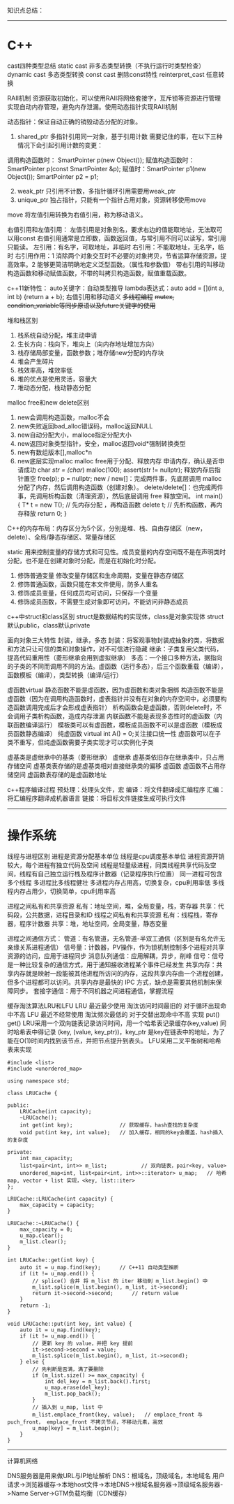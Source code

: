 知识点总结：
***
# C++
cast四种类型总结
static cast 非多态类型转换（不执行运行时类型检查）
dynamic cast 多态类型转换
const cast 删除const特性
reinterpret_cast 任意转换

RAII机制 资源获取初始化，可以使用RAII将网络套接字，互斥锁等资源进行管理实现自动内存管理，避免内存泄漏。使用动态指针实现RAII机制

动态指针：保证自动正确的销毁动态分配的对象。
1. shared_ptr 多指针引用同一对象，基于引用计数
需要记住的事，在以下三种情况下会引起引用计数的变更：

调用构造函数时： SmartPointer p(new Object());
赋值构造函数时： SmartPointer p(const SmartPointer &p);
赋值时：SmartPointer p1(new Object()); SmartPointer p2 = p1;

2. weak_ptr 只引用不计数，多指针循环引用需要用weak_ptr
3. unique_ptr 独占指针，只能有一个指针占用对象，资源转移使用move

move 将左值引用转换为右值引用，称为移动语义。

右值引用和左值引用：
左值引用是对象别名，要求右边的值能取地址，无法取可以用const
右值引用通常是立即数，函数返回值，与常引用不同可以读写，常引用只能读。
左引用：有名字，可取地址，非临时
右引用：不能取地址，无名字，临时
右引用作用：1 消除两个对象交互时不必要的对象拷贝，节省运算存储资源，提高效率。2 能够更简洁明确地定义泛型函数。（属性和参数值）
带右引用的叫移动构造函数和移动赋值函数，不带的叫拷贝构造函数，赋值重载函数。

c++11新特性：
auto关键字：自动类型推导
lambda表达式：auto add = [](int a, int b) {return a + b};
右值引用和移动语义
~~多线程编程~~
~~mutex, condition_variable等同步原语以及future关键字的使用~~

堆和栈区别
1. 栈系统自动分配，堆主动申请
2. 生长方向：栈向下，堆向上（向内存地址增加方向）
3. 栈存储局部变量，函数参数；堆存储new分配的内存块
4. 堆会产生碎片
5. 栈效率高，堆效率低
6. 堆的优点是使用灵活，容量大
7. 堆动态分配，栈动静态分配

malloc free和new delete区别
1. new会调用构造函数，malloc不会
2. new失败返回bad_alloc错误码，malloc返回NULL
3. new自动分配大小，malloce指定分配大小
4. new返回对象类型指针，安全，malloc返回void*强制转换类型
5. new有数组版本[],malloc*n
6. new底层实现malloc
malloc free用于分配、释放内存
申请内存，确认是否申请成功
char *str = (char*) malloc(100);
assert(str != nullptr);
释放内存后指针置空
free(p); 
p = nullptr;
new / new[]：完成两件事，先底层调用 malloc 分配了内存，然后调用构造函数（创建对象）。
delete/delete[]：也完成两件事，先调用析构函数（清理资源），然后底层调用 free 释放空间。
int main()
{
    T* t = new T();     // 先内存分配 ，再构造函数
    delete t;           // 先析构函数，再内存释放
    return 0;
}

C++的内存布局：内存区分为5个区，分别是堆、栈、自由存储区（new，delete）、全局/静态存储区、常量存储区

static 用来控制变量的存储方式和可见性。成员变量的内存空间既不是在声明类时分配，也不是在创建对象时分配，而是在初始化时分配。
1. 修饰普通变量 修改变量存储区和生命周期，变量在静态存储区
2. 修饰普通函数，函数只能在本文件使用，防多人重名
3. 修饰成员变量，任何成员均可访问，只保存一个变量
4. 修饰成员函数，不需要生成对象即可访问，不能访问非静态成员

c++中struct和class区别
struct是数据结构的实现体，class是对象实现体
struct默认public，class默认private

面向对象三大特性
封装，继承，多态
封装：将客观事物封装成抽象的类，将数据和方法只让可信的类和对象操作，对不可信进行隐藏
继承：子类复用父类代码，提高代码重用性（菱形继承会用到虚拟继承）
多态：一个接口多种方法，据指向的子类的不同而调用不同的方法。虚函数（运行多态），后三个函数重载（编译），函数模板（编译），类型转换（编译/运行）

虚函数virtual
静态函数不能是虚函数，因为虚函数和类对象捆绑
构造函数不能是虚函数（因为在调用构造函数时，虚表指针并没有在对象的内存空间中，必须要构造函数调用完成后才会形成虚表指针）
析构函数会是虚函数，否则delete时，不会调用子类析构函数，造成内存泄漏
内联函数不能是表现多态性时的虚函数（内联函数编译运行）
模板类可以有虚函数，模板成员函数不可以是虚函数（模板成员函数静态编译）
纯虚函数 virtual int A() = 0;关注接口统一性
虚函数可以在子类不重写，但纯虚函数需要子类实现才可以实例化子类

虚基类是虚继承中的基类（菱形继承）
虚继承
虚基类依旧存在继承类中，只占用存储空间
虚基类表存储的是虚基类相对直接继承类的偏移
虚函数
虚函数不占用存储空间
虚函数表存储的是虚函数地址
[](https://kangcai.github.io/2019/08/27/interview-lang-c++-virtual/)
[](https://blog.csdn.net/DoronLee/article/details/78112300)

c++程序编译过程
预处理：处理头文件，宏
编译：将文件翻译成汇编程序
汇编：将汇编程序翻译成机器语言
链接：将目标文件链接生成可执行文件

***
# 操作系统
线程与进程区别
进程是资源分配基本单位
线程是cpu调度基本单位
进程资源开销较大，每个进程有独立代码及空间
线程是轻量级进程，同类线程共享代码及空间，线程有自己独立运行栈及程序计数器（记录程序执行位置）
同一进程可包含多个线程
多进程比多线程健壮
多进程内存占用高，切换复杂，cpu利用率低
多线程内存占用少，切换简单，cpu利用率高

进程之间私有和共享资源
私有：地址空间，堆，全局变量，栈，寄存器
共享：代码段，公共数据，进程目录和ID
线程之间私有和共享资源
私有：线程栈，寄存器，程序计数器
共享：堆，地址空间，全局变量，静态变量

进程之间通信方式：
管道：有名管道，无名管道-半双工通信（区别是有名允许无亲缘关系进程通信）
信号量：计数器，PV操作，作为锁机制控制多个进程对共享资源的访问，应用于进程同步
消息队列通信：应用解耦，异步，削峰
信号：信号是一种比较复杂的通信方式，用于通知接收进程某个事件已经发生
共享内存：共享内存就是映射一段能被其他进程所访问的内存，这段共享内存由一个进程创建，但多个进程都可以访问。共享内存是最快的 IPC 方式，缺点是需要其他机制来保障同步。
套接字通信：用于不同机器之间进程通信，掌握流程




缓存淘汰算法LRU和LFU
LRU 最近最少使用 淘汰访问时间最旧的 对于循环出现命中不高
LFU 最近不经常使用 淘汰频次最低的 对于交替出现命中不高
实现 put() get()
LRU采用一个双向链表记录访问时间，用一个哈希表记录缓存(key,value)
同时哈希表中得记录 (key, (value, key_ptr))，key_ptr 是key在链表中的地址，为了能在O(1)时间内找到该节点，并把节点提升到表头。
LFU采用二叉平衡树和哈希表来实现

```language
#include <list>
#include <unordered_map>

using namespace std;

class LRUCache {
    
public:
    LRUCache(int capacity);
    ~LRUCache();
    int get(int key);               // 获取缓存，hash查找的复杂度
    void put(int key, int value);   // 加入缓存，相同的key会覆盖，hash插入的复杂度
    
private:
    int max_capacity;
    list<pair<int, int>> m_list;           // 双向链表，pair<key, value>
    unordered_map<int, list<pair<int, int>>::iterator> u_map;   // 哈希map, vector + list 实现，<key, list::iter>
};

LRUCache::LRUCache(int capacity) {
    max_capacity = capacity;
}

LRUCache::~LRUCache() {
    max_capacity = 0;
    u_map.clear();
    m_list.clear();
}

int LRUCache::get(int key) {
    auto it = u_map.find(key);      // C++11 自动类型推断
    if (it != u_map.end()) {
        // splice() 合并 将 m_list 的 iter 移动到 m_list.begin() 中
        m_list.splice(m_list.begin(), m_list, it->second);
        return it->second->second;      // return value
    }
    return -1;
}

void LRUCache::put(int key, int value) {
    auto it = u_map.find(key);
    if (it != u_map.end()) {
        // 更新 key 的 value，并把 key 提前
        it->second->second = value;
        m_list.splice(m_list.begin(), m_list, it->second);
    } else {
        // 先判断是否满，满了要删除
        if (m_list.size() >= max_capacity) {
            int del_key = m_list.back().first;
            u_map.erase(del_key);
            m_list.pop_back();
        }
        // 插入到 u_map, list 中
        m_list.emplace_front(key, value);   // emplace_front 与 puch_front， emplace_front 不拷贝节点，不移动元素，高效
        u_map[key] = m_list.begin();
    }
}
```

***
计算机网络

DNS服务器是用来做URL与IP地址解析
DNS：根域名，顶级域名，本地域名
用户请求->浏览器缓存->本地host文件->本地DNS->根域名服务器->顶级域名服务器->Name Server->GTM负载均衡（CDN缓存）








